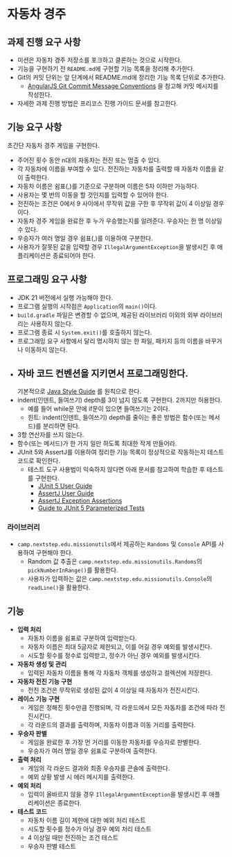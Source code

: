# 자동차 경주

## 과제 진행 요구 사항

- 미션은 자동차 경주 저장소를 포크하고 클론하는 것으로 시작한다.
- 기능을 구현하기 전 `README.md`에 구현할 기능 목록을 정리해 추가한다.
- Git의 커밋 단위는 앞 단계에서 README.md에 정리한 기능 목록 단위로 추가한다.
    - [AngularJS Git Commit Message Conventions](https://apply.techcourse.co.kr/assignment/14/mission/46#:~:text=AngularJS%20Git%20Commit%20Message%20Conventions)
      을 참고해 커밋 메시지를 작성한다.
- 자세한 과제 진행 방법은 프리코스 진행 가이드 문서를 참고한다.

## 기능 요구 사항

초간단 자동차 경주 게임을 구현한다.

- 주어진 횟수 동안 n대의 자동차는 전진 또는 멈출 수 있다.
- 각 자동차에 이름을 부여할 수 있다. 전진하는 자동차를 출력할 때 자동차 이름을 같이 출력한다.
- 자동차 이름은 쉼표(,)를 기준으로 구분하며 이름은 5자 이하만 가능하다.
- 사용자는 몇 번의 이동을 할 것인지를 입력할 수 있어야 한다.
- 전진하는 조건은 0에서 9 사이에서 무작위 값을 구한 후 무작위 값이 4 이상일 경우이다.
- 자동차 경주 게임을 완료한 후 누가 우승했는지를 알려준다. 우승자는 한 명 이상일 수 있다.
- 우승자가 여러 명일 경우 쉼표(,)를 이용하여 구분한다.
- 사용자가 잘못된 값을 입력할 경우 `IllegalArgumentException`을 발생시킨 후 애플리케이션은 종료되어야 한다.

## 프로그래밍 요구 사항

- JDK 21 버전에서 실행 가능해야 한다.
- 프로그램 실행의 시작점은 `Application`의 `main()`이다.
- `build.gradle` 파일은 변경할 수 없으며, 제공된 라이브러리 이외의 외부 라이브러리는 사용하지 않는다.
- 프로그램 종료 시 `System.exit()`를 호출하지 않는다.
- 프로그래밍 요구 사항에서 달리 명시하지 않는 한 파일, 패키지 등의 이름을 바꾸거나 이동하지 않는다.
- 자바 코드 컨벤션을 지키면서 프로그래밍한다.
    -
    기본적으로 [Java Style Guide](https://apply.techcourse.co.kr/assignment/14/mission/46#:~:text=%EA%B8%B0%EB%B3%B8%EC%A0%81%EC%9C%BC%EB%A1%9C-,Java%20Style%20Guide,-%EB%A5%BC%20%EC%9B%90%EC%B9%99%EC%9C%BC%EB%A1%9C%20%ED%95%9C%EB%8B%A4)
    를 원칙으로 한다.
- indent(인덴트, 들여쓰기) depth를 3이 넘지 않도록 구현한다. 2까지만 허용한다.
    - 예를 들어 while문 안에 if문이 있으면 들여쓰기는 2이다.
    - 힌트: indent(인덴트, 들여쓰기) depth를 줄이는 좋은 방법은 함수(또는 메서드)를 분리하면 된다.
- 3항 연산자를 쓰지 않는다.
- 함수(또는 메서드)가 한 가지 일만 하도록 최대한 작게 만들어라.
- JUnit 5와 AssertJ를 이용하여 정리한 기능 목록이 정상적으로 작동하는지 테스트 코드로 확인한다.
    - 테스트 도구 사용법이 익숙하지 않다면 아래 문서를 참고하여 학습한 후 테스트를 구현한다.
        - [JUnit 5 User Guide](https://apply.techcourse.co.kr/assignment/14/mission/46#:~:text=%ED%9B%84%20%ED%85%8C%EC%8A%A4%ED%8A%B8%EB%A5%BC%20%EA%B5%AC%ED%98%84%ED%95%9C%EB%8B%A4.-,JUnit%205%20User%20Guide,-AssertJ%20User%20Guide)
        - [AssertJ User Guide](https://apply.techcourse.co.kr/assignment/14/mission/46#:~:text=5%20User%20Guide-,AssertJ%20User%20Guide,-AssertJ%20Exception%20Assertions)
        - [AssertJ Exception Assertions](https://apply.techcourse.co.kr/assignment/14/mission/46#:~:text=AssertJ%20Exception%20Assertions)
        - [Guide to JUnit 5 Parameterized Tests](https://apply.techcourse.co.kr/assignment/14/mission/46#:~:text=Guide%20to%20JUnit%205%20Parameterized%20Tests)

### 라이브러리

- `camp.nextstep.edu.missionutils`에서 제공하는 `Randoms` 및 `Console` API를 사용하여 구현해야 한다.
    - Random 값 추출은 `camp.nextstep.edu.missionutils.Randoms`의 `pickNumberInRange()`를 활용한다.
    - 사용자가 입력하는 값은 `camp.nextstep.edu.missionutils.Console`의 `readLine()`을 활용한다.

## 기능

- **입력 처리**
    - 자동차 이름을 쉼표로 구분하여 입력받는다.
    - 자동차 이름은 최대 5글자로 제한되고, 이를 어길 경우 예외를 발생시킨다.
    - 시도할 횟수를 정수로 입력받고, 정수가 아닌 경우 예외를 발생시킨다.
- **자동차 생성 및 관리**
    - 입력된 자동차 이름을 통해 각 자동차 객체를 생성하고 컬렉션에 저장한다.
- **자동차 전진 기능 구현**
    - 전진 조건은 무작위로 생성된 값이 4 이상일 때 자동차가 전진시킨다.
- **레이스 기능 구현**
    - 게임은 정해진 횟수만큼 진행되며, 각 라운드에서 모든 자동차를 조건에 따라 전진시킨다.
    - 각 라운드의 결과를 출력하며, 자동차 이름과 이동 거리를 출력한다.
- **우승자 판별**
    - 게임을 완료한 후 가장 먼 거리를 이동한 자동차를 우승자로 판별한다.
    - 우승자가 여러 명일 경우 쉼표로 구분하여 출력한다.
- **출력 처리**
    - 게임의 각 라운드 결과와 최종 우승자를 콘솔에 출력한다.
    - 예외 상황 발생 시 에러 메시지를 출력한다.
- **예외 처리**
    - 입력이 올바르지 않을 경우 `IllegalArgumentException`을 발생시킨 후 애플리케이션은 종료한다.
- **테스트 코드**
    - 자동차 이름 길이 제한에 대한 예외 처리 테스트
    - 시도할 횟수를 정수가 아닐 경우 예외 처리 테스트
    - 4 이상일 때만 전진하는 조건 테스트
    - 우승자 판별 테스트





